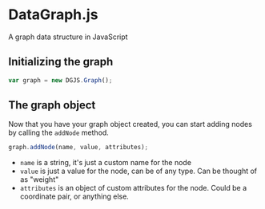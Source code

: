 DataGraph.js
============

A graph data structure in JavaScript

Initializing the graph
----------------------

```javascript
var graph = new DGJS.Graph();
```


The graph object
----------------

Now that you have your graph object created, you can start adding nodes by calling the `addNode` method.

```javascript
graph.addNode(name, value, attributes);
```
- `name` is a string, it's just a custom name for the node
- `value` is just a value for the node, can be of any type. Can be thought of as "weight"
- `attributes` is an object of custom attributes for the node. Could be a coordinate pair, or anything else.
